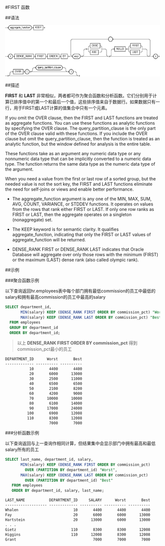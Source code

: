#FIRST 函数


##语法

![FIRST函数语法](img/first.gif)

##描述

**FIRST** 和 **LAST** 非常相似，两者都可作为聚合函数和分析函数。它们分别用于计算已排序值中的第一个和最后一个值，这些排序值来自于数据行。如果数据只有一行，用于FIRST或LAST计算的值集合中只有一个元素。

If you omit the OVER clause, then the FIRST and LAST functions are treated as aggregate functions. You can use these functions as analytic functions by specifying the OVER clause. The query_partition_clause is the only part of the OVER clause valid with these functions. If you include the OVER clause but omit the query_partition_clause, then the function is treated as an analytic function, but the window defined for analysis is the entire table.

These functions take as an argument any numeric data type or any nonnumeric data type that can be implicitly converted to a numeric data type. The function returns the same data type as the numeric data type of the argument.

When you need a value from the first or last row of a sorted group, but the needed value is not the sort key, the FIRST and LAST functions eliminate the need for self-joins or views and enable better performance.

* The aggregate_function argument is any one of the MIN, MAX, SUM, AVG, COUNT, VARIANCE, or STDDEV functions. It operates on values from the rows that rank either FIRST or LAST. If only one row ranks as FIRST or LAST, then the aggregate operates on a singleton (nonaggregate) set.

* The KEEP keyword is for semantic clarity. It qualifies aggregate_function, indicating that only the FIRST or LAST values of aggregate_function will be returned.

* DENSE_RANK FIRST or DENSE_RANK LAST indicates that Oracle Database will aggregate over only those rows with the minimum (FIRST) or the maximum (LAST) dense rank (also called olympic rank).

##示例

###聚合函数示例

以下查询返回hr.employees表中每个部门拥有最低commission的员工中最低的salary和拥有最高commission的员工中最高的salary

```sql
SELECT department_id,
       MIN(salary) KEEP (DENSE_RANK FIRST ORDER BY commission_pct) "Worst",
       MAX(salary) KEEP (DENSE_RANK LAST ORDER BY commission_pct) "Best"
  FROM employees
  GROUP BY department_id
  ORDER BY department_id;
```

>以上 **DENSE_RANK FIRST ORDER BY commission_pct** 得到commission_pct最小的员工


```
DEPARTMENT_ID      Worst       Best
------------- ---------- ----------
           10       4400       4400
           20       6000      13000
           30       2500      11000
           40       6500       6500
           50       2100       8200
           60       4200       9000
           70      10000      10000
           80       6100      14000
           90      17000      24000
          100       6900      12008
          110       8300      12008
                    7000       7000
```

###分析函数示例

以下查询返回与上一查询作相同计算，但结果集中会显示部门中拥有最高和最低salary所有的员工

```sql
SELECT last_name, department_id, salary,
       MIN(salary) KEEP (DENSE_RANK FIRST ORDER BY commission_pct)
         OVER (PARTITION BY department_id) "Worst",
       MAX(salary) KEEP (DENSE_RANK LAST ORDER BY commission_pct)
         OVER (PARTITION BY department_id) "Best"
   FROM employees
   ORDER BY department_id, salary, last_name;
```

```
LAST_NAME           DEPARTMENT_ID     SALARY      Worst       Best
------------------- ------------- ---------- ---------- ----------
Whalen                         10       4400       4400       4400
Fay                            20       6000       6000      13000
Hartstein                      20      13000       6000      13000
. . .
Gietz                         110       8300       8300      12008
Higgins                       110      12008       8300      12008
Grant                                   7000       7000       7000
```